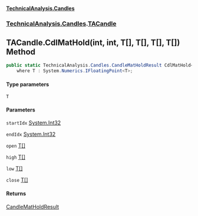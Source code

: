 #### [TechnicalAnalysis.Candles](TechnicalAnalysis.Candles.md 'TechnicalAnalysis.Candles')
### [TechnicalAnalysis.Candles](TechnicalAnalysis.Candles.md#TechnicalAnalysis.Candles 'TechnicalAnalysis.Candles').[TACandle](TACandle.md 'TechnicalAnalysis.Candles.TACandle')

## TACandle.CdlMatHold<T>(int, int, T[], T[], T[], T[]) Method

```csharp
public static TechnicalAnalysis.Candles.CandleMatHoldResult CdlMatHold<T>(int startIdx, int endIdx, T[] open, T[] high, T[] low, T[] close)
    where T : System.Numerics.IFloatingPoint<T>;
```
#### Type parameters

<a name='TechnicalAnalysis.Candles.TACandle.CdlMatHold_T_(int,int,T[],T[],T[],T[]).T'></a>

`T`
#### Parameters

<a name='TechnicalAnalysis.Candles.TACandle.CdlMatHold_T_(int,int,T[],T[],T[],T[]).startIdx'></a>

`startIdx` [System.Int32](https://docs.microsoft.com/en-us/dotnet/api/System.Int32 'System.Int32')

<a name='TechnicalAnalysis.Candles.TACandle.CdlMatHold_T_(int,int,T[],T[],T[],T[]).endIdx'></a>

`endIdx` [System.Int32](https://docs.microsoft.com/en-us/dotnet/api/System.Int32 'System.Int32')

<a name='TechnicalAnalysis.Candles.TACandle.CdlMatHold_T_(int,int,T[],T[],T[],T[]).open'></a>

`open` [T](TACandle.CdlMatHold_T_(int,int,T[],T[],T[],T[]).md#TechnicalAnalysis.Candles.TACandle.CdlMatHold_T_(int,int,T[],T[],T[],T[]).T 'TechnicalAnalysis.Candles.TACandle.CdlMatHold<T>(int, int, T[], T[], T[], T[]).T')[[]](https://docs.microsoft.com/en-us/dotnet/api/System.Array 'System.Array')

<a name='TechnicalAnalysis.Candles.TACandle.CdlMatHold_T_(int,int,T[],T[],T[],T[]).high'></a>

`high` [T](TACandle.CdlMatHold_T_(int,int,T[],T[],T[],T[]).md#TechnicalAnalysis.Candles.TACandle.CdlMatHold_T_(int,int,T[],T[],T[],T[]).T 'TechnicalAnalysis.Candles.TACandle.CdlMatHold<T>(int, int, T[], T[], T[], T[]).T')[[]](https://docs.microsoft.com/en-us/dotnet/api/System.Array 'System.Array')

<a name='TechnicalAnalysis.Candles.TACandle.CdlMatHold_T_(int,int,T[],T[],T[],T[]).low'></a>

`low` [T](TACandle.CdlMatHold_T_(int,int,T[],T[],T[],T[]).md#TechnicalAnalysis.Candles.TACandle.CdlMatHold_T_(int,int,T[],T[],T[],T[]).T 'TechnicalAnalysis.Candles.TACandle.CdlMatHold<T>(int, int, T[], T[], T[], T[]).T')[[]](https://docs.microsoft.com/en-us/dotnet/api/System.Array 'System.Array')

<a name='TechnicalAnalysis.Candles.TACandle.CdlMatHold_T_(int,int,T[],T[],T[],T[]).close'></a>

`close` [T](TACandle.CdlMatHold_T_(int,int,T[],T[],T[],T[]).md#TechnicalAnalysis.Candles.TACandle.CdlMatHold_T_(int,int,T[],T[],T[],T[]).T 'TechnicalAnalysis.Candles.TACandle.CdlMatHold<T>(int, int, T[], T[], T[], T[]).T')[[]](https://docs.microsoft.com/en-us/dotnet/api/System.Array 'System.Array')

#### Returns
[CandleMatHoldResult](CandleMatHoldResult.md 'TechnicalAnalysis.Candles.CandleMatHoldResult')